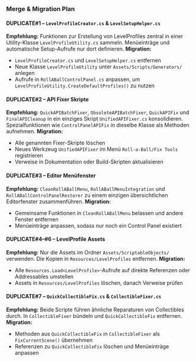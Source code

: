 ### Merge & Migration Plan

#### DUPLICATE#1 – `LevelProfileCreator.cs` & `LevelSetupHelper.cs`
**Empfehlung:**
Funktionen zur Erstellung von LevelProfiles zentral in einer Utility-Klasse `LevelProfileUtility.cs` sammeln. Menüeinträge und automatische Setup-Aufrufe nur dort definieren.
**Migration:**
* `LevelProfileCreator.cs` und `LevelSetupHelper.cs` entfernen
* Neue Klasse `LevelProfileUtility` unter `Assets/Scripts/Generators/` anlegen
* Aufrufe in `RollABallControlPanel.cs` anpassen, um `LevelProfileUtility.CreateDefaultProfiles()` zu nutzen

#### DUPLICATE#2 – API Fixer Skripte
**Empfehlung:**
`QuickAPIBatchFixer`, `ObsoleteAPIBatchFixer`, `QuickAPIFix` und `FinalAPICleanup` in ein einziges Skript `UnifiedAPIFixer.cs` konsolidieren. Spezialfunktionen wie `ControlPanelAPIFix` in dieselbe Klasse als Methoden aufnehmen.
**Migration:**
* Alle genannten Fixer-Skripte löschen
* Neues Werkzeug `UnifiedAPIFixer` im Menü `Roll-a-Ball/Fix Tools` registrieren
* Verweise in Dokumentation oder Build-Skripten aktualisieren

#### DUPLICATE#3 – Editor Menüfenster
**Empfehlung:**
`CleanRollABallMenu`, `RollABallMenuIntegration` und `RollABallControlPanelRestorer` zu einem einzigen übersichtlichen Editorfenster zusammenführen.
**Migration:**
* Gemeinsame Funktionen in `CleanRollABallMenu` belassen und andere Fenster entfernen
* Menüeinträge anpassen, sodass nur noch ein Control Panel existiert

#### DUPLICATE#4–#6 – LevelProfile Assets
**Empfehlung:**
Nur die Assets im Ordner `Assets/ScriptableObjects/` verwenden. Die Kopien in `Resources/LevelProfiles` entfernen.
**Migration:**
* Alle `Resources.Load<LevelProfile>`-Aufrufe auf direkte Referenzen oder Addressables umstellen
* Assets in `Resources/LevelProfiles` löschen, danach Verweise prüfen

#### DUPLICATE#7 – `QuickCollectibleFix.cs` & `CollectibleFixer.cs`
**Empfehlung:**
Beide Scripte führen ähnliche Reparaturen von Collectibles durch. In `CollectibleFixer` bündeln und `QuickCollectibleFix` entfernen.
**Migration:**
* Methoden aus `QuickCollectibleFix` in `CollectibleFixer` als `FixCurrentScene()` übernehmen
* Referenzen zu `QuickCollectibleFix` löschen und Menüeinträge anpassen

